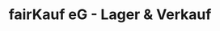 ---
title: "fairKauf eG - Lager & Verkauf"
url: /hannover/fairkauf-eg-lager-und-verkauf/
shop: Gebrauchtwaren
---